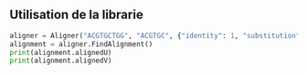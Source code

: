 

## Utilisation de la librarie
```python
aligner = Aligner("ACGTGCTGG", "ACGTGC", {"identity": 1, "substitution": -1, "indel": -2})
alignment = aligner.FindAlignment()
print(alignment.alignedU)
print(alignment.alignedV)
```

